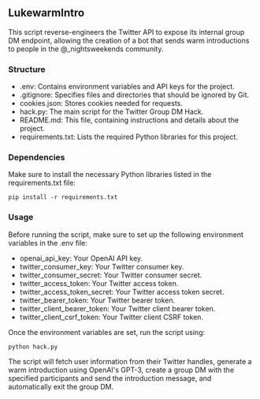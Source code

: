 ## LukewarmIntro

This script reverse-engineers the Twitter API to expose its internal group DM endpoint, allowing the creation of a bot that sends warm introductions to people in the @_nightsweekends community.

### Structure
- .env: Contains environment variables and API keys for the project.
- .gitignore: Specifies files and directories that should be ignored by Git.
- cookies.json: Stores cookies needed for requests.
- hack.py: The main script for the Twitter Group DM Hack.
- README.md: This file, containing instructions and details about the project.
- requirements.txt: Lists the required Python libraries for this project.

### Dependencies
Make sure to install the necessary Python libraries listed in the requirements.txt file:

```pip install -r requirements.txt```

### Usage
Before running the script, make sure to set up the following environment variables in the .env file:

- openai_api_key: Your OpenAI API key.
- twitter_consumer_key: Your Twitter consumer key.
- twitter_consumer_secret: Your Twitter consumer secret.
- twitter_access_token: Your Twitter access token.
- twitter_access_token_secret: Your Twitter access token secret.
- twitter_bearer_token: Your Twitter bearer token.
- twitter_client_bearer_token: Your Twitter client bearer token.
- twitter_client_csrf_token: Your Twitter client CSRF token.

Once the environment variables are set, run the script using:

```python hack.py```

The script will fetch user information from their Twitter handles, generate a warm introduction using OpenAI's GPT-3, create a group DM with the specified participants and send the introduction message, and automatically exit the group DM.